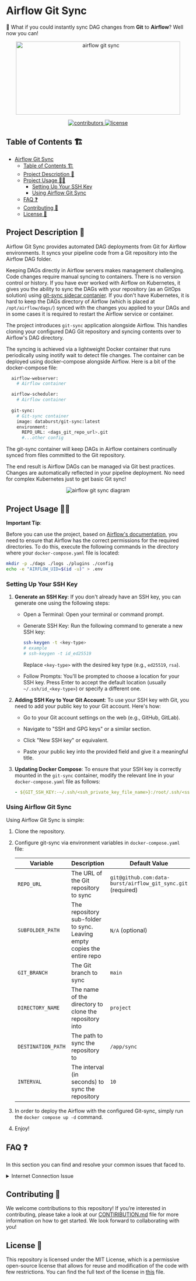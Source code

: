 # Airflow Git Sync

🎉 What if you could instantly sync DAG changes from **Git** to **Airflow**? Well now you can!

<p align=center>
    <img src="images/git_sync.jpg" width="450" height="200" alt="airflow git sync"/>
</p>

<p align=center>
    <a href="https://github.com/data-burst/airflow-git-sync/graphs/contributors">
    <img src="https://img.shields.io/github/contributors-anon/data-burst/airflow-git-sync?color=yellow&style=flat-square" alt="contributors">
    </a>
    <a href="https://github.com/data-burst/airflow-git-sync/LICENSE"> 
    <img src="https://img.shields.io/badge/MIT-blue.svg?style=flat-square&label=license" alt="license">
</a>
</p>

## Table of Contents 🏗️

- [Airflow Git Sync](#airflow-git-sync)
  - [Table of Contents 🏗️](#table-of-contents-️)
  - [Project Description 🌱](#project-description-)
  - [Project Usage 🧑‍💻](#project-usage-)
    - [Setting Up Your SSH Key](#setting-up-your-ssh-key)
    - [Using Airflow Git Sync](#using-airflow-git-sync)
  - [FAQ ❓](#faq-)
  - [Contributing 👥](#contributing-)
  - [License 📄](#license-)

## Project Description 🌱

Airflow Git Sync provides automated DAG deployments from Git for Airflow environments. It syncs your pipeline code from a Git repository into the Airflow DAG folder.

Keeping DAGs directly in Airflow servers makes management challenging. Code changes require manual syncing to containers. There is no version control or history.
If you have ever worked with Airflow on Kubernetes, it gives you the ability to sync the DAGs with your repository (as an GitOps solution) using [git-sync sidecar contanier](https://github.com/kubernetes/git-sync). If you don't have Kubernetes, it is hard to keep the DAGs directory of Airflow (which is placed at `/opt/airflow/dags/`) synced with the changes you applied to your DAGs and in some cases it is required to restart the Airflow service or container.

The project introduces `git-sync` application alongside Airflow. This handles cloning your configured DAG Git repository and syncing contents over to Airflow's DAG directory.

The syncing is achieved via a lightweight Docker container that runs periodically using inotify wait to detect file changes. The container can be deployed using docker-compose alongside Airflow. Here is a bit of the docker-compose file:

```bash
  airflow-webserver:
    # Airflow container

  airflow-scheduler:
    # Airflow container  
    
  git-sync:
    # Git-sync container
    image: databurst/git-sync:latest  
    environment:
      REPO_URL: <dags_git_repo_url>.git
      #...other config
```

The git-sync container will keep DAGs in Airflow containers continually synced from files committed to the Git repository.

The end result is Airflow DAGs can be managed via Git best practices. Changes are automatically reflected in your pipeline deployment. No need for complex Kubernetes just to get basic Git sync!

<p align=center>
    <img src="images/architecture.jpg" alt="airflow git sync diagram"/>
</p>

## Project Usage 🧑‍💻

**Important Tip**:

Before you can use the project, based on [Airflow's documentation](https://airflow.apache.org/docs/apache-airflow/stable/howto/docker-compose/index.html#setting-the-right-airflow-user), you need to ensure that Airflow has the correct permissions for the required directories. To do this, execute the following commands in the directory where your `docker-compose.yaml` file is located:

```bash
mkdir -p ./dags ./logs ./plugins ./config
echo -e "AIRFLOW_UID=$(id -u)" > .env
```

### Setting Up Your SSH Key

1. **Generate an SSH Key**: If you don't already have an SSH key, you can generate one using the following steps:

   - Open a Terminal: Open your terminal or command prompt.

   - Generate SSH Key: Run the following command to generate a new SSH key:

     ```bash
     ssh-keygen -t <key-type>
     # example
     # ssh-keygen -t id_ed25519 
     ```

     Replace `<key-type>` with the desired key type (e.g., `ed25519`, `rsa`).

   - Follow Prompts: You'll be prompted to choose a location for your SSH key. Press Enter to accept the default location (usually `~/.ssh/id_<key-type>`) or specify a different one.

2. **Adding SSH Key to Your Git Account**: To use your SSH key with Git, you need to add your public key to your Git account. Here's how:

   - Go to your Git account settings on the web (e.g., GitHub, GitLab).

   - Navigate to "SSH and GPG keys" or a similar section.

   - Click "New SSH key" or equivalent.

   - Paste your public key into the provided field and give it a meaningful title.

3. **Updating Docker Compose**: To ensure that your SSH key is correctly mounted in the `git-sync` container, modify the relevant line in your `docker-compose.yaml` file as follows:

   ```yaml
   - ${GIT_SSH_KEY:-~/.ssh/<ssh_private_key_file_name>}:/root/.ssh/<ssh_private_key_file_name>

### Using Airflow Git Sync

Using Airflow Git Sync is simple:

1. Clone the repository.
2. Configure git-sync via environment variables in `docker-compose.yaml` file:

    | Variable | Description | Default Value |
    | --- | --- | --- |
    | `REPO_URL` | The URL of the Git repository to sync | `git@github.com:data-burst/airflow_git_sync.git` (required) |
    | `SUBFOLDER_PATH` | The repository sub-folder to sync. Leaving empty copies the entire repo | `N/A` (optional) | 
    | `GIT_BRANCH` | The Git branch to sync | `main` |
    | `DIRECTORY_NAME` | The name of the directory to clone the repository into | `project` |
    | `DESTINATION_PATH` | The path to sync the repository to | `/app/sync` |
    | `INTERVAL` | The interval (in seconds) to sync the repository | `10` |
3. In order to deploy the Airflow with the configured Git-sync, simply run the ‍`docker compose up -d‍` command.
4. Enjoy!

## FAQ ❓

In this section you can find and resolve your common issues that faced to.

<details>
<summary>
Internet Connection Issue
</summary>

If you've seen the following error using `docker logs -f <container-name>` command, the probable root cause may be is that you are connected to VPN!

> getaddrinfo github.com: Try again
ssh: Could not resolve hostname github.com: Try again
fatal: Could not read from remote repository.

For more information, checkout [this](https://stackoverflow.com/questions/20430371/my-docker-container-has-no-internet) link.
</details>

## Contributing 👥

We welcome contributions to this repository! If you’re interested in contributing, please take a look at our [CONTIRIBUTION.md](CONTRIBUTING.md) file for more information on how to get started. We look forward to collaborating with you!

## License 📄

This repository is licensed under the MIT License, which is a permissive open-source license that allows for reuse and modification of the code with few restrictions. You can find the full text of the license in [this](LICENSE) file.
